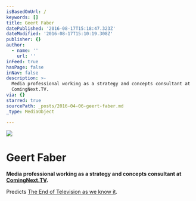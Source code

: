 ```yaml
---
isBasedOnUrl: /
keywords: []
title: Geert Faber
datePublished: '2016-08-17T15:18:47.323Z'
dateModified: '2016-08-17T15:10:19.308Z'
publisher: {}
author:
  - name: ''
    url: ''
inFeed: true
hasPage: false
inNav: false
description: >-
  Media professional working as a strategy and concepts consultant at
  ComingNext.TV.
via: {}
starred: true
sourcePath: _posts/2016-04-06-geert-faber.md
_type: MediaObject

---
```

![](https://the-grid-user-content.s3-us-west-2.amazonaws.com/f6b4b697-9d6b-4b26-97e0-bff11e74280e.jpg)

# Geert Faber

**Media professional working as a strategy and concepts consultant at [ComingNext.TV][0].**

Predicts [The End of Television as we know it][1].

[0]: http://comingnext.tv/
[1]: http://www.theendoftelevision.com/